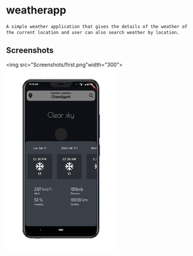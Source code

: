 # weatherapp
```
A simple weather application that gives the details of the weather of the current location and user can also search weather by location.
```

## Screenshots

<img src="Screenshots/first.png"width="300"><img src="Screenshots/second.png" width="300">
